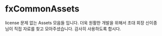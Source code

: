 # fxCommonAssets

license 문제 없는 Assets 모음들 입니다. 더욱 원활한 개발을 위해서 초대 회장 신이종님이 직접 자료를 찾고 모아주셨습니다. 감사히 사용하도록 합시다.
